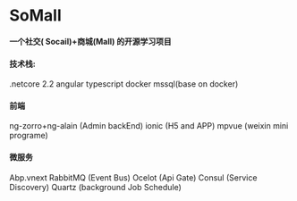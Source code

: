 # SoMall

**一个社交( Socail)+商城(Mall) 的开源学习项目**

#### 技术栈:

.netcore 2.2
angular
typescript
docker
mssql(base on docker)

#### 前端

ng-zorro+ng-alain (Admin backEnd)
ionic (H5 and APP)
mpvue (weixin mini programe)

#### 微服务

Abp.vnext
RabbitMQ (Event Bus)
Ocelot (Api Gate)
Consul (Service Discovery)
Quartz (background Job Schedule)

